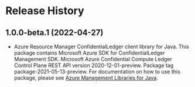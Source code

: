 # Release History

## 1.0.0-beta.1 (2022-04-27)

- Azure Resource Manager ConfidentialLedger client library for Java. This package contains Microsoft Azure SDK for ConfidentialLedger Management SDK. Microsoft Azure Confidential Compute Ledger Control Plane REST API version 2020-12-01-preview. Package tag package-2021-05-13-preview. For documentation on how to use this package, please see [Azure Management Libraries for Java](https://aka.ms/azsdk/java/mgmt).
